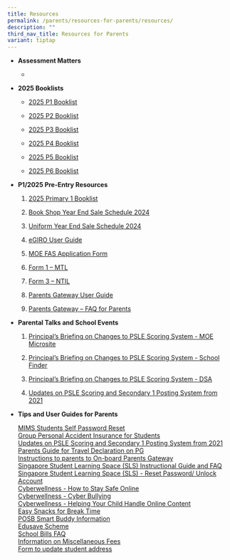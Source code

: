 ```yaml
---
title: Resources
permalink: /parents/resources-for-parents/resources/
description: ""
third_nav_title: Resources for Parents
variant: tiptap
---
```

<ul>
<li>
<p><strong>Assessment Matters</strong>
</p>
<ul data-tight="true" class="tight">
<li>
<p></p>
<p></p>
</li>
</ul>
</li>
<li>
<p><strong>2025 Booklists</strong>
</p>
<ul data-tight="true" class="tight">
<li>
<p><a href="https://go.gov.sg/2025primary1booklist" rel="noopener" target="_blank">2025 P1 Booklist</a>
</p>
</li>
<li>
<p><a href="https://go.gov.sg/2025primary2booklist" rel="noopener" target="_blank">2025 P2 Booklist</a>
</p>
</li>
<li>
<p><a href="https://go.gov.sg/2025primary3booklist" rel="noopener" target="_blank">2025 P3 Booklist</a>
</p>
</li>
<li>
<p><a href="https://go.gov.sg/2025primary4booklist" rel="noopener" target="_blank">2025 P4 Booklist</a>
</p>
</li>
<li>
<p><a href="https://go.gov.sg/2025primary5booklist" rel="noopener" target="_blank">2025 P5 Booklist</a>
</p>
</li>
<li>
<p><a href="https://go.gov.sg/2025primary6booklist" rel="noopener" target="_blank">2025 P6 Booklist</a>
</p>
<p></p>
</li>
</ul>
</li>
<li>
<p><strong>P1/2025 Pre-Entry Resources</strong>
</p>
<ol data-tight="true" class="tight">
<li>
<p><a href="https://go.gov.sg/2025primary1booklist" rel="noopener" target="_blank">2025 Primary 1 Booklist</a>
</p>
</li>
<li>
<p><a href="https://go.gov.sg/bookshopyearendsaleschedule2024" rel="noopener" target="_blank">Book Shop Year End Sale Schedule 2024</a>
</p>
</li>
<li>
<p><a href="https://go.gov.sg/uniformyearendsaleschedule2024" rel="noopener" target="_blank">Uniform Year End Sale Schedule 2024</a>
</p>
</li>
<li>
<p><a href="https://go.gov.sg/egirouserguide" rel="noopener" target="_blank">eGIRO User Guide</a>
</p>
</li>
<li>
<p><a href="https://go.gov.sg/moefasapplicationform2025" rel="noopener" target="_blank">MOE FAS Application Form</a>
</p>
</li>
<li>
<p><a href="https://go.gov.sg/form1mtl" rel="noopener" target="_blank">Form 1 – MTL</a>
</p>
</li>
<li>
<p><a href="https://go.gov.sg/form3ntil" rel="noopener" target="_blank">Form 3 – NTIL</a>
</p>
</li>
<li>
<p><a href="https://go.gov.sg/parentsgatewayuserguide2024" rel="noopener nofollow" target="_blank">Parents Gateway User Guide</a>
</p>
</li>
<li>
<p><a href="https://go.gov.sg/parentsgatewayfaq" rel="noopener" target="_blank">Parents Gateway – FAQ for Parents</a>
</p>
<p></p>
</li>
</ol>
</li>
<li>
<p><strong>Parental Talks and School Events</strong>
</p>
<ol data-tight="true" class="tight">
<li>
<p><a href="https://www.moe.gov.sg/microsites/psle-fsbb/index.html" rel="noopener" target="_blank">Principal’s Briefing on Changes to PSLE Scoring System - MOE Microsite</a>
</p>
</li>
<li>
<p><a href="https://www.moe.gov.sg/schoolfinder" rel="noopener" target="_blank">Principal’s Briefing on Changes to PSLE Scoring System - School Finder</a>
</p>
</li>
<li>
<p><a href="https://www.moe.gov.sg/secondary/dsa" rel="noopener" target="_blank">Principal’s Briefing on Changes to PSLE Scoring System - DSA</a>
</p>
</li>
<li>
<p><a href="https://go.gov.sg/pslealupdates" rel="noopener" target="_blank">Updates on PSLE Scoring and Secondary 1 Posting System from 2021</a>
</p>
</li>
</ol>
<p></p>
</li>
<li>
<p><strong>Tips and User Guides for Parents</strong>
</p>
<p><a href="https://go.gov.sg/mimsssprguide" rel="noopener" target="_blank">MIMS Students Self Password Reset</a>
<br><a href="https://go.gov.sg/2023andpsinsurance" rel="noopener" target="_blank">Group Personal Accident Insurance for Students</a>
<br><a href="https://go.gov.sg/2023andpsinsurance" rel="noopener" target="_blank">Updates on PSLE Scoring and Secondary 1 Posting System from 2021</a>
<br><a href="https://go.gov.sg/pgtraveldeclaration" rel="noopener" target="_blank">Parents Guide for Travel Declaration on PG</a>
<br><a href="https://go.gov.sg/pgguide" rel="noopener" target="_blank">Instructions to parents to On-board Parents Gateway</a>
<br><a href="https://go.gov.sg/2023slsguide" rel="noopener" target="_blank">Singapore Student Learning Space (SLS) Instructional Guide and FAQ</a>
<br><a href="https://go.gov.sg/slsresetting" rel="noopener" target="_blank">Singapore Student Learning Space (SLS) - Reset Password/ Unlock Account</a>
<br><a href="https://go.gov.sg/cwsafeonline" rel="noopener" target="_blank">Cyberwellness - How to Stay Safe Online</a>
<br><a href="https://go.gov.sg/cwbully" rel="noopener" target="_blank">Cyberwellness - Cyber Bullying</a>
<br><a href="https://go.gov.sg/cwonlinetip" rel="noopener" target="_blank">Cyberwellness - Helping Your Child Handle Online Content</a>
<br><a href="https://go.gov.sg/hpbsnacks" rel="noopener noreferrer nofollow" target="">Easy Snacks for Break Time</a>
<br><a href="https://go.gov.sg/posbsmartbuddy" rel="noopener" target="_blank">POSB Smart Buddy Information</a>
<br><a href="https://www.moe.gov.sg/financial-matters/edusave-account" rel="noopener" target="_blank">Edusave Scheme</a>
<br><a href="https://go.gov.sg/schbillfaq" rel="noopener" target="_blank">School Bills FAQ</a>
<br><a href="https://go.gov.sg/miscfeeinfo" rel="noopener" target="_blank">Information on Miscellaneous Fees</a>
<br><a href="https://go.gov.sg/addupdateform" rel="noopener" target="_blank">Form to update student address</a>
</p>
</li>
</ul>
<p></p>